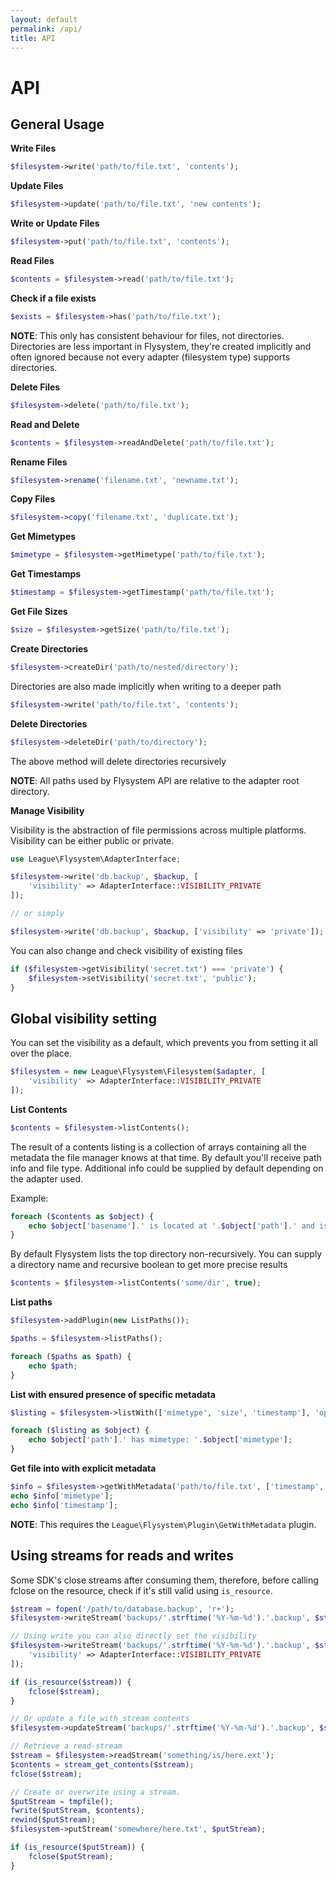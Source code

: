 ```yaml
---
layout: default
permalink: /api/
title: API
---
```


# API

## General Usage

__Write Files__

~~~ php
$filesystem->write('path/to/file.txt', 'contents');
~~~

__Update Files__

~~~ php
$filesystem->update('path/to/file.txt', 'new contents');
~~~

__Write or Update Files__

~~~ php
$filesystem->put('path/to/file.txt', 'contents');
~~~

__Read Files__

~~~ php
$contents = $filesystem->read('path/to/file.txt');
~~~

__Check if a file exists__

~~~ php
$exists = $filesystem->has('path/to/file.txt');
~~~

__NOTE__: This only has consistent behaviour for files, not directories. Directories
are less important in Flysystem, they're created implicitly and often ignored because
not every adapter (filesystem type) supports directories.

__Delete Files__

~~~ php
$filesystem->delete('path/to/file.txt');
~~~

__Read and Delete__

~~~ php
$contents = $filesystem->readAndDelete('path/to/file.txt');
~~~

__Rename Files__

~~~ php
$filesystem->rename('filename.txt', 'newname.txt');
~~~

__Copy Files__

~~~ php
$filesystem->copy('filename.txt', 'duplicate.txt');
~~~

__Get Mimetypes__

~~~ php
$mimetype = $filesystem->getMimetype('path/to/file.txt');
~~~

__Get Timestamps__

~~~ php
$timestamp = $filesystem->getTimestamp('path/to/file.txt');
~~~

__Get File Sizes__

~~~ php
$size = $filesystem->getSize('path/to/file.txt');
~~~

__Create Directories__

~~~ php
$filesystem->createDir('path/to/nested/directory');
~~~
Directories are also made implicitly when writing to a deeper path

~~~ php
$filesystem->write('path/to/file.txt', 'contents');
~~~

__Delete Directories__

~~~ php
$filesystem->deleteDir('path/to/directory');
~~~
The above method will delete directories recursively

__NOTE__: All paths used by Flysystem API are relative to the adapter root directory.

__Manage Visibility__

Visibility is the abstraction of file permissions across multiple platforms. Visibility can be either public or private.

~~~ php
use League\Flysystem\AdapterInterface;

$filesystem->write('db.backup', $backup, [
    'visibility' => AdapterInterface::VISIBILITY_PRIVATE
]);

// or simply

$filesystem->write('db.backup', $backup, ['visibility' => 'private']);
~~~

You can also change and check visibility of existing files

~~~ php
if ($filesystem->getVisibility('secret.txt') === 'private') {
    $filesystem->setVisibility('secret.txt', 'public');
}
~~~

## Global visibility setting

You can set the visibility as a default, which prevents you from setting it all over the place.

~~~ php
$filesystem = new League\Flysystem\Filesystem($adapter, [
    'visibility' => AdapterInterface::VISIBILITY_PRIVATE
]);
~~~

__List Contents__

~~~ php
$contents = $filesystem->listContents();
~~~

The result of a contents listing is a collection of arrays containing all the metadata the file manager knows at that time. By default you'll receive path info and file type. Additional info could be supplied by default depending on the adapter used.

Example:

~~~ php
foreach ($contents as $object) {
    echo $object['basename'].' is located at '.$object['path'].' and is a '.$object['type'];
}
~~~

By default Flysystem lists the top directory non-recursively. You can supply a directory name and recursive boolean to get more precise results

~~~ php
$contents = $filesystem->listContents('some/dir', true);
~~~

__List paths__

~~~ php
$filesystem->addPlugin(new ListPaths());

$paths = $filesystem->listPaths();

foreach ($paths as $path) {
    echo $path;
}
~~~

__List with ensured presence of specific metadata__

~~~ php
$listing = $filesystem->listWith(['mimetype', 'size', 'timestamp'], 'optional/path/to/dir', true);

foreach ($listing as $object) {
    echo $object['path'].' has mimetype: '.$object['mimetype'];
}
~~~

__Get file into with explicit metadata__

~~~ php
$info = $filesystem->getWithMetadata('path/to/file.txt', ['timestamp', 'mimetype']);
echo $info['mimetype'];
echo $info['timestamp'];
~~~

__NOTE__: This requires the `League\Flysystem\Plugin\GetWithMetadata` plugin.

## Using streams for reads and writes

<p class="message-notice">
Some SDK's close streams after consuming them, therefore, before calling fclose on the resource, check if it's still valid using <code>is_resource</code>.
</p>

~~~ php
$stream = fopen('/path/to/database.backup', 'r+');
$filesystem->writeStream('backups/'.strftime('%Y-%m-%d').'.backup', $stream);

// Using write you can also directly set the visibility
$filesystem->writeStream('backups/'.strftime('%Y-%m-%d').'.backup', $stream, [
    'visibility' => AdapterInterface::VISIBILITY_PRIVATE
]);

if (is_resource($stream)) {
    fclose($stream);
}

// Or update a file with stream contents
$filesystem->updateStream('backups/'.strftime('%Y-%m-%d').'.backup', $stream);

// Retrieve a read-stream
$stream = $filesystem->readStream('something/is/here.ext');
$contents = stream_get_contents($stream);
fclose($stream);

// Create or overwrite using a stream.
$putStream = tmpfile();
fwrite($putStream, $contents);
rewind($putStream);
$filesystem->putStream('somewhere/here.txt', $putStream);

if (is_resource($putStream)) {
    fclose($putStream);
}
~~~

